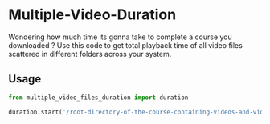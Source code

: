 # Multiple-Video-Duration
Wondering how much time its gonna take to complete a course you downloaded ? Use this code to get total playback time of all video files scattered in different folders across your system.

## Usage
```python
from multiple_video_files_duration import duration

duration.start('/root-directory-of-the-course-containing-videos-and-videos-in-sub-dirs')
```

